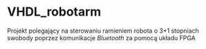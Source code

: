 # VHDL_robotarm

Projekt polegający na sterowaniu ramieniem robota o 3+1 stopniach swobody poprzez komunikacje *Bluetooth* za pomocą układu FPGA

